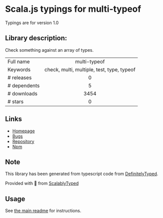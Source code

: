 
# Scala.js typings for multi-typeof

Typings are for version 1.0

## Library description:
Check something against an array of types.

|                    |                 |
| ------------------ | :-------------: |
| Full name          | multi-typeof |
| Keywords           | check, multi, multiple, test, type, typeof |
| # releases         | 0 |
| # dependents       | 5 |
| # downloads        | 3454 |
| # stars            | 0 |

## Links
- [Homepage](https://github.com/gillstrom/multi-typeof#readme)
- [Bugs](https://github.com/gillstrom/multi-typeof/issues)
- [Repository](https://github.com/gillstrom/multi-typeof)
- [Npm](https://www.npmjs.com/package/multi-typeof)
    


## Note
This library has been generated from typescript code from [DefinitelyTyped](https://definitelytyped.org).

Provided with :purple_heart: from [ScalablyTyped](https://github.com/oyvindberg/ScalablyTyped)

## Usage
See [the main readme](../../readme.md) for instructions.


